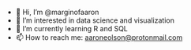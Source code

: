 - 👋 Hi, I’m @marginofaaron
- 👀 I’m interested in data science and visualization
- 🌱 I’m currently learning R and SQL
- 📫 How to reach me: aaroneolson@protonmail.com

<!---
marginofaaron/marginofaaron is a ✨ special ✨ repository because its `README.md` (this file) appears on your GitHub profile.
You can click the Preview link to take a look at your changes.
--->
